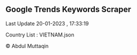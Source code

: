 

## Google Trends Keywords Scraper 
 
Last Update 20-01-2023 , 17:33:19

Country List :
VIETNAM.json



© Abdul Muttaqin 
